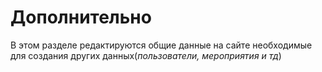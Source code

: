 # Дополнительно
В этом разделе редактируются общие данные на сайте необходимые для создания других данных(*пользователи, мероприятия и тд*)